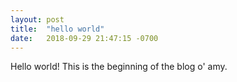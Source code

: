 ```yaml
---
layout: post
title:  "hello world"
date:   2018-09-29 21:47:15 -0700
---
```


<p>Hello world! This is the beginning of the blog o' amy.</p>